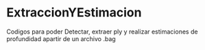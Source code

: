 # ExtraccionYEstimacion
Codigos para poder Detectar, extraer ply y realizar estimaciones de profundidad apartir de un archivo .bag
